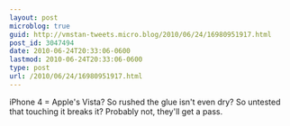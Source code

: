 ```yaml
---
layout: post
microblog: true
guid: http://vmstan-tweets.micro.blog/2010/06/24/16980951917.html
post_id: 3047494
date: 2010-06-24T20:33:06-0600
lastmod: 2010-06-24T20:33:06-0600
type: post
url: /2010/06/24/16980951917.html
---
```

iPhone 4 = Apple's Vista? So rushed the glue isn't even dry? So untested that touching it breaks it? Probably not, they'll get a pass.
